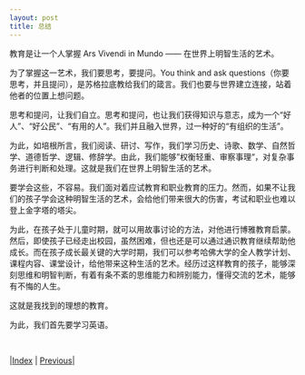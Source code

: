 ```yaml
---
layout: post
title: 总结
---
```


教育是让一个人掌握 Ars Vivendi in Mundo —— 在世界上明智生活的艺术。

为了掌握这一艺术，我们要思考，要提问。You think and ask questions（你要思考，并且提问），是苏格拉底教给我们的箴言。我们也要与世界建立连接，站着他者的位置上想问题。

思考和提问，让我们自立。思考和提问，也让我们获得知识与意志，成为一个“好人”、“好公民”、“有用的人”。我们并且融入世界，过一种好的“有组织的生活”。

为此，如培根所言，我们阅读、研讨、写作，我们学习历史、诗歌、数学、自然哲学、道德哲学、逻辑、修辞学。由此，我们能够”权衡轻重、审察事理“，对复杂事务进行判断和处理。这就是我们在世界上明智生活的艺术。

要学会这些，不容易。我们面对着应试教育和职业教育的压力。然而，如果不让我们的孩子学会这种明智生活的艺术，会给他们带来很大的伤害，考试和职业也难以登上金字塔的塔尖。

为此，在孩子处于儿童时期，就可以用故事讨论的方法，对他进行博雅教育启蒙。然后，即使孩子已经走出校园，虽然困难，但也还是可以通过通识教育继续帮助他成长。而在孩子成长最关键的大学时期，我们可以参考哈佛大学的全人教学计划、课程内容、课堂设计，给他带来这种生活的艺术。经历过这样教育的孩子，能够深刻思维和明智判断，有着有条不紊的思维能力和辨别能力，懂得交流的艺术，能够有不悔的人生。

这就是我找到的理想的教育。

为此，我们首先要学习英语。

<br/>

|[Index](../) | [Previous](4-4-class)|

